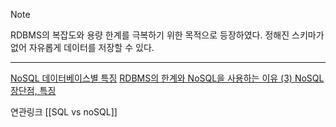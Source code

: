 > [!note]
> RDBMS의 복잡도와 용량 한계를 극복하기 위한 목적으로 등장하였다.
정해진 스키마가 없어 자유롭게 데이터를 저장할 수 있다.





---
[NoSQL 데이터베이스별 특징](https://jaemunbro.medium.com/nosql-%EB%8D%B0%EC%9D%B4%ED%84%B0%EB%B2%A0%EC%9D%B4%EC%8A%A4-%ED%8A%B9%EC%84%B1-%EB%B9%84%EA%B5%90-c9abe1b2838c)
[RDBMS의 한계와 NoSQL을 사용하는 이유 (3) NoSQL 장단점, 특징](https://sujl95.tistory.com/83)

연관링크
[[SQL vs noSQL]]